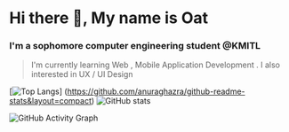 # Hi there 👋, My name is Oat

### I'm a sophomore computer engineering student @KMITL

>  I'm currently learning Web , Mobile Application Development . I also interested in UX / UI Design 


  

[![Top Langs](https://github-readme-stats.vercel.app/api/top-langs/?username=aphisit-ths)]
(https://github.com/anuraghazra/github-readme-stats&layout=compact) 
![GitHub stats](https://github-readme-stats.vercel.app/api?username=aphisit-ths&show_icons=true%&layout=compact)  


![GitHub Activity Graph](https://activity-graph.herokuapp.com/graph?username=aphisit-ths)  

